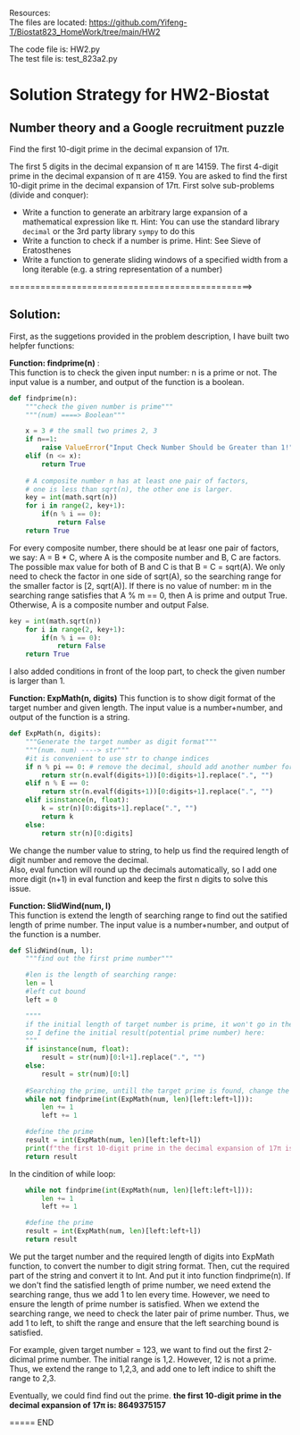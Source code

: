 Resources:  
The files are located: https://github.com/Yifeng-T/Biostat823_HomeWork/tree/main/HW2
  
  The code file is: HW2.py  
The test file is: test_823a2.py
# Solution Strategy for HW2-Biostat

## Number theory and a Google recruitment puzzle

Find the first 10-digit prime in the decimal expansion of 17π. 

The first 5 digits in the decimal expansion of π are 14159. The first 4-digit prime in the decimal expansion of π are 4159. You are asked to find the first 10-digit prime in the decimal expansion of 17π. First solve sub-problems (divide and conquer):

- Write a function to generate an arbitrary large expansion of a mathematical expression like π. Hint: You can use the standard library `decimal` or the 3rd party library `sympy` to do this
- Write a function to check if a number is prime. Hint: See Sieve of Eratosthenes
- Write a function to generate sliding windows of a specified width from a long iterable (e.g. a string representation of a number)

===============================================>
## Solution:
First, as the suggetions provided in the problem description, I have built two helpfer functions:  
  

**Function: findprime(n)** :  
This function is to check the given input number: n is a prime or not. The input value is a number, and output of the function is a boolean.  
```python
def findprime(n):
    """check the given number is prime"""
    """(num) ====> Boolean"""

    x = 3 # the small two primes 2, 3
    if n==1:
        raise ValueError("Input Check Number Should be Greater than 1!")
    elif (n <= x):
        return True
    
    # A composite number n has at least one pair of factors,
    # one is less than sqrt(n), the other one is larger.
    key = int(math.sqrt(n))
    for i in range(2, key+1):
        if(n % i == 0):
            return False
    return True
```
For every composite number, there should be at leasr one pair of factors, we say: A = B * C, where A is the composite number and B, C are factors. The possible max value for both of B and C is that B = C = sqrt(A). We only need to check the factor in one side of sqrt(A), so the searching range for the smaller factor is [2, sqrt(A)]. If there is no value of number: m in the searching range satisfies that A % m == 0, then A is prime and output True. Otherwise, A is a composite number and output False. 
```python
key = int(math.sqrt(n))
    for i in range(2, key+1):
        if(n % i == 0):
            return False
    return True
```
I also added conditions in front of the loop part, to check the given number is larger than 1.  
  
**Function: ExpMath(n, digits)**
This function is to show digit format of the target number and given length. The input value is a number+number, and output of the function is a string. 
```python
def ExpMath(n, digits):
    """Generate the target number as digit format"""
    """(num. num) ----> str"""
    #it is convenient to use str to change indices
    if n % pi == 0: # remove the decimal, should add another number for n.eval()
        return str(n.evalf(digits+1))[0:digits+1].replace(".", "")
    elif n % E == 0:
        return str(n.evalf(digits+1))[0:digits+1].replace(".", "")
    elif isinstance(n, float):
        k = str(n)[0:digits+1].replace(".", "")
        return k
    else:
        return str(n)[0:digits]
```
We change the number value to string, to help us find the required length of digit number and remove the decimal.   
  Also, eval function will round up the decimals automatically, so I add one more digit (n+1) in eval function and keep the first n digits to solve this issue.  
  
**Function: SlidWind(num, l)**  
This function is extend the length of searching range to find out the satified length of prime number. The input value is a number+number, and output of the function is a number.  
```python
def SlidWind(num, l):
    """find out the first prime number"""

    #len is the length of searching range:
    len = l
    #left cut bound
    left = 0

    """"
    if the initial length of target number is prime, it won't go in the following while loop,
    so I define the initial result(potential prime number) here:
    """
    if isinstance(num, float):
        result = str(num)[0:l+1].replace(".", "")
    else:
        result = str(num)[0:l]
    
    #Searching the prime, untill the target prime is found, change the str of number to integer format
    while not findprime(int(ExpMath(num, len)[left:left+l])):
        len += 1
        left += 1

    #define the prime
    result = int(ExpMath(num, len)[left:left+l])
    print(f"the first 10-digit prime in the decimal expansion of 17π is: {result}")
    return result
```
In the cindition of while loop:
```python
    while not findprime(int(ExpMath(num, len)[left:left+l])):
        len += 1
        left += 1

    #define the prime
    result = int(ExpMath(num, len)[left:left+l])
    return result
```
We put the target number and the required length of digits into ExpMath function, to convert the number to digit string format. Then, cut the required part of the string and convert it to Int. And put it into function findprime(n). If we don't find the satisfied length of prime number, we need extend the searching range, thus we add 1 to len every time. However, we need to ensure the length of prime number is satisfied. When we extend the searching range, we need to check the later pair of prime number. Thus, we add 1 to left, to shift the range and ensure that the left searching bound is satisfied.   

For example, given target number = 123, we want to find out the first 2-dicimal prime number. The initial range is 1,2. However, 12 is not a prime. Thus, we extend the range to 1,2,3, and add one to left indice to shift the range to 2,3. 

Eventually, we could find find out the prime. **the first 10-digit prime in the decimal expansion of 17π is: 8649375157**

===== END
